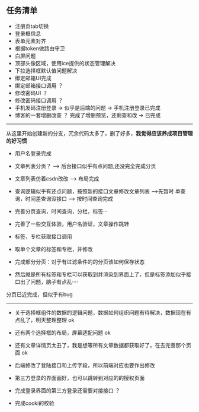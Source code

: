 ## 任务清单

+ 注册页tab切换
+ 登录框信息
+ 表单元素对齐
+ 根据token做路由守卫
+ 白屏问题
+ 顶部头像区域，使用ice提供的状态管理解决
+ 下拉选择框默认值问题解决
+ 绑定邮箱UI完成
+ 绑定邮箱接口调用 ？
+ 修改密码UI ？
+ 修改密码接口调用 ？
+ 手机发码注册登录  -> 似乎是后端的问题 -> 手机注册登录已完成
+ 博客的一套增删改查 ？ 完成了增删预览，还剩查和改  -> 已完成

------------------

从这里开始创建新的分支，冗余代码太多了，删了好多，**我觉得应该养成项目管理的好习惯**

+ 用户名登录完成
+ 文章列表分页？  --> 后台接口似乎有点问题,还没完全完成分页
+ 文章列表仿着csdn改改  --> 布局完成
+ 查询逻辑似乎有还点问题，按照新的接口文章修改文章列表   -->先暂时 单查询，时间差查询没接口 --> 按时间查询完成
+ 完善分页查询，时间查询，分栏，标签···
+ 完善了一些交互体验，用户名验证，文章操作跳转
+ 标签，专栏获取接口调用
+ 取单个文章的标签和专栏，并修改


+ 完成部分分页：对于有过滤条件的的分页该如何保存状态
+ 然后就是所有标签和专栏可以获取到并渲染到界面上了，但是标签添加似乎接口出了问题，脑子有点乱····

分页已近完成，但似乎有bug

---------------------

+ 关于选择框组件的数据的逻辑问题，数据如何组织问题有待解决，数据现在有点乱了，明天整理整理 ok
+ 还有两个选择框的布局，屏幕适配问题 ok 
+ 还有文章详情页太丑了，我是想等所有文章数据都获取好了，在去完善那个页面 ok


+ 后端修改了登陆接口和上传字段，所以前端对应也要作出修改
+ 第三方登录的界面画好，也可以跳转到对应的的授权页面
+ 完成登录界面的第三方登录还需要对接接口 ？


+ 完成cooki的校验
